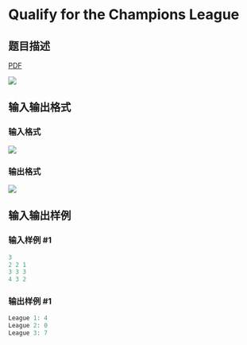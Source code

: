 # Qualify for the Champions League

## 题目描述

[problemUrl]: https://uva.onlinejudge.org/index.php?option=com_onlinejudge&Itemid=8&category=19&page=show_problem&problem=1727

[PDF](https://uva.onlinejudge.org/external/107/p10786.pdf)

![](https://cdn.luogu.com.cn/upload/vjudge_pic/UVA10786/924cb4ad1a24f19d95d906be4eb325d0d84e50da.png)

## 输入输出格式

### 输入格式

![](https://cdn.luogu.com.cn/upload/vjudge_pic/UVA10786/ac126f214b3a7c062bac7050e4558ac53519cb30.png)

### 输出格式

![](https://cdn.luogu.com.cn/upload/vjudge_pic/UVA10786/6ba67fe6fca49881b5c32b04165894889e097b1c.png)

## 输入输出样例

### 输入样例 #1

```cpp
3
2 2 1
3 3 3
4 3 2
```


### 输出样例 #1

```cpp
League 1: 4
League 2: 0
League 3: 7
```


